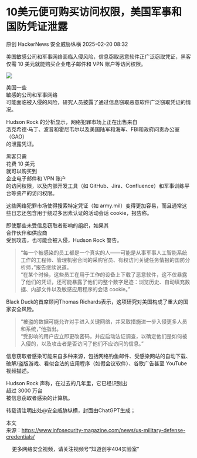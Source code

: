 #  10美元便可购买访问权限，美国军事和国防凭证泄露   
原创 HackerNews  安全威胁纵横   2025-02-20 08:32  
  
美国敏感公司和军事网络面临入侵风险，信息窃取恶意软件正广泛窃取凭证，黑客仅需 10 美元就能购买企业电子邮件和 VPN 账户等访问权限。  
  
  
![](https://mmbiz.qpic.cn/sz_mmbiz_jpg/Ok8FsaZqg4zxf4tXPIwEDFgvqxaoGr4yyLaQgWxBZ31ecYYYibxSd3AoruQA7TRyJV35hlxkWTUAp1avT3pe1XA/640?wx_fmt=jpeg "")  
  
  
美国一些  
敏感的公司和军事网络  
可能面临被入侵的风险，研究人员披露了通过信息窃取恶意软件广泛窃取凭证的情况。  
  
Hudson Rock 的分析显示，网络犯罪市场上正在出售来自  
洛克希德·马丁、波音和霍尼韦尔以及美国陆军和海军、FBI和政府问责办公室（GAO）  
的泄露凭证。  
  
黑客只需  
花费 10 美元  
就可以购买到  
企业电子邮件和 VPN 账户  
的访问权限，以及内部开发工具（如 GitHub、Jira、Confluence）和军事训练平台等资产的访问权限。  
  
这些网络犯罪市场使得搜索特定凭证（如 army.mil）变得更加容易，而且通常这些日志还包含用于绕过多因素认证的活动会话 cookie，报告称。  
  
即使那些未受信息窃取者影响的组织，如果其  
合作伙伴和供应商  
受到攻击，也可能会被入侵，Hudson Rock 警告。  
> “每一个被感染的员工都是一个真实的人——可能是从事军事人工智能系统工作的工程师、管理机密合同的采购官员、有权访问关键任务情报的国防分析师，”报告继续说道。  
> “在某个时候，这些员工在用于工作的设备上下载了恶意软件，这不仅暴露了他们的凭证，还可能暴露了他们的整个数字足迹：浏览历史、自动填充数据、内部文件以及敏感应用程序的会话 cookie。”  
  
  
Black Duck的首席顾问Thomas Richards表示，这项研究对美国构成了重大的国家安全风险。  
> “被盗的数据可能允许对手进入关键网络，并采取措施进一步入侵更多人员和系统，”他指出。  
> “受影响的用户应立即更改密码，并应启动法证调查，以确定他们是如何被入侵的，以及攻击者是否访问了他们不应访问的信息。”  
  
  
信息窃取者感染可能来自多种来源，包括网络钓鱼邮件、受感染网站的自动下载、破解/盗版游戏、看似合法的应用程序（如假会议软件）、谷歌广告甚至 YouTube 视频描述。  
  
Hudson Rock 声称，在过去的几年里，它已经识别出  
超过 3000 万台  
被信息窃取者感染的计算机。  
  
  
  
转载请注明出处@安全威胁纵横，封面由ChatGPT生成；  
  
本文  
来源：https://www.infosecurity-magazine.com/news/us-military-defense-credentials/  
  
  
  
    更多网络安全视频，请关注视频号“知道创宇404实验室”  
  
  
  
